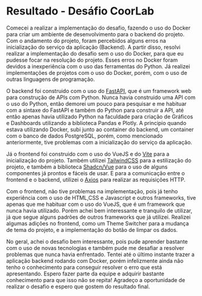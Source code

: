 # Resultado - Desáfio CoorLab

Comecei a realizar a implementação do desafio, fazendo o uso do Docker para criar um ambiente de desenvolvimento para o backend do projeto. Com o andamento do projeto, foram percebidos alguns erros na inicialização do serviço da aplicação (Backend). A partir disso, resolvi realizar a implementação do desafio sem o uso do Docker, para que eu pudesse focar na resolução do projeto. Esses erros no Docker foram devidos a inexperiência com o uso das ferramentas do Python. Já realizei implementações de projetos com o uso do Docker, porém, com o uso de outras linguagens de programação.

O backend foi construido com o uso do [FastAPI](https://fastapi.tiangolo.com/), que é um framework web para construção de APIs com Python. Nunca havia construido uma API com o uso do Python, então demorei um pouco para pesquisar e me habituar com a sintaxe do FastAPI e também do Python para construir a API, até então apenas havia utilizado Python na faculdade para criação de Gráficos e Dashboards utilizando a biblioteca Pandas e Plotly. A principio quando estava utilizando Docker, subi junto ao container do backend, um container com o banco de dados PostgreSQL, porém, como mencionado anteriormente, tive problemas com a inicialização do serviço da aplicação.

Já o frontend foi construido com o uso do VueJS e do [Vite](https://vitejs.dev/) para a inicialização do projeto. Também utilizei [TailwindCSS](https://tailwindcss.com/) para a estilização do projeto, e também a biblioteca [Shadcn/Vue](https://www.shadcn-vue.com/) para o uso de alguns componentes já prontos e fáceis de usar. E para a comunicação entre o frontend e o backend, utilizei o [Axios](https://axios-http.com/) para realizar as requisições HTTP.

Com o frontend, não tive problemas na implementação, pois já tenho experiência com o uso de HTML,CSS e Javascript e outros frameworks, tive apenas que me habituar com o uso do VueJS, que é um framework que nunca havia utilizado. Porém achei bem interessante e tranquilo de utilizar, já que segue alguns padrões de outros frameworks que já utilizei. Realizei algumas adições no frontend, como um Theme Switcher para a mudança de tema do projeto, e a implementação do botão de limpar os dados.

No geral, achei o desafio bem interessante, pois pude aprender bastante com o uso de novas tecnologias e também pude me desafiar a resolver problemas que nunca havia enfrentado. Tentei até o último instante trazer a aplicação backend rodando com Docker, porém infelizmente ainda não tenho o conhecimento para conseguir resolver o erro que está apresentando. Espero fazer parte da equipe e adquirir bastante conhecimento para que isso não se repita! Agradeço a oportunidade de realizar o desafio e espero que gostem do resultado final.

